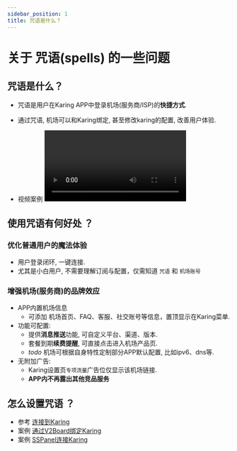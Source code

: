 ```yaml
---
sidebar_position: 1
title: 咒语是什么？
---
```


# 关于 咒语(spells) 的一些问题
## 咒语是什么？
- 咒语是用户在Karing APP中登录机场(服务商/ISP)的**快捷方式**.
- 通过咒语, 机场可以和Karing绑定, 甚至修改karing的配置, 改善用户体验.

- 视频案例
  <video controls width="320">
    <source src="/videos/v2board-1.mp4" type="video/mp4" />
    您的浏览器不支持 HTML5 视频。
  </video>


## 使用咒语有何好处 ？
### 优化普通用户的魔法体验
- 用户登录闭环, 一键连接.
- 尤其是小白用户, 不需要理解订阅与配置，仅需知道 `咒语` 和 `机场账号`


### 增强机场(服务商)的品牌效应
- APP内置机场信息
  - 可添加 机场首页、FAQ、客服、社交账号等信息，置顶显示在Karing菜单.
- 功能可配置:
    - 提供**消息推送**功能, 可自定义平台、渠道、版本.
    - 套餐到期**续费提醒**, 可直接点击进入机场产品页.
    - *todo* 机场可根据自身特性定制部分APP默认配置, 比如ipv6、dns等.
- 无附加广告:
    - Karing设置页`专项流量`广告位仅显示该机场链接.
    - **APP内不再露出其他竞品服务**


## 怎么设置咒语 ？
- 参考 [连接到Karing](../connect.md)
- 案例 [通过V2Board绑定Karing](/cooperation/v2board#spell)
- 案例 [SSPanel连接Karing](/cooperation/sspanel#spell)





